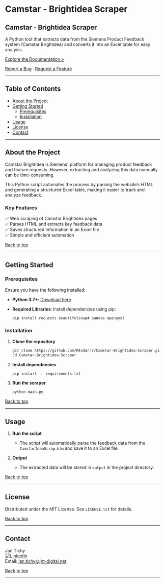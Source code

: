 # Camstar - Brightidea Scraper

## Camstar - Brightidea Scraper  

A Python tool that extracts data from the Siemens Product Feedback system (Camstar Brightidea) and converts it into an Excel table for easy analysis.

[Explore the Documentation »](https://github.com/M4ndarrr/Camstar-Brightidea-Scraper)  

[Report a Bug](https://github.com/M4ndarrr/Camstar-Brightidea-Scraper/issues) · [Request a Feature](https://github.com/M4ndarrr/Camstar-Brightidea-Scraper/issues)

---

## Table of Contents  

- [About the Project](#about-the-project)  
- [Getting Started](#getting-started)  
  - [Prerequisites](#prerequisites)  
  - [Installation](#installation)  
- [Usage](#usage)  
- [License](#license)  
- [Contact](#contact)  

---

## About the Project  

Camstar Brightidea is Siemens' platform for managing product feedback and feature requests. However, extracting and analyzing this data manually can be time-consuming.  

This Python script automates the process by parsing the website’s HTML and generating a structured Excel table, making it easier to track and analyze feedback.  

### Key Features  

✅ Web scraping of Camstar Brightidea pages  
✅ Parses HTML and extracts key feedback data  
✅ Saves structured information in an Excel file  
✅ Simple and efficient automation  

[Back to top](#camstar---brightidea-scraper)

---

## Getting Started  

### Prerequisites  

Ensure you have the following installed:  

- **Python 3.7+**: [Download here](https://www.python.org/downloads/)  
- **Required Libraries**: Install dependencies using pip:  

  ```sh
  pip install requests beautifulsoup4 pandas openpyxl
  ```

### Installation  

1. **Clone the repository**  

   ```sh
   git clone https://github.com/M4ndarrr/Camstar-Brightidea-Scraper.git
   cd Camstar-Brightidea-Scraper
   ```

2. **Install dependencies**  

   ```sh
   pip install -r requirements.txt
   ```

3. **Run the scraper**  

   ```sh
   python main.py
   ```

[Back to top](#camstar---brightidea-scraper)

---

## Usage  

1. **Run the script**  
   - The script will automatically parse the feedback data from the `CamstarIdeaScrap.htm` and save it to an Excel file.  

2. **Output**  
   - The extracted data will be stored in `output` in the project directory.  

[Back to top](#camstar---brightidea-scraper)

---

## License  

Distributed under the MIT License. See `LICENSE.txt` for details.  

[Back to top](#camstar---brightidea-scraper)

---

## Contact  

Jan Tichy  
[![LinkedIn][linkedin-shield]][linkedin-url]  
Email: jan.tichy@jnt-digital.net  

[Back to top](#camstar---brightidea-scraper)

---

[linkedin-shield]: https://img.shields.io/badge/-LinkedIn-black.svg?style=for-the-badge&logo=linkedin&colorB=555  
[linkedin-url]: https://www.linkedin.com/in/jantichy-jntdigital/  
